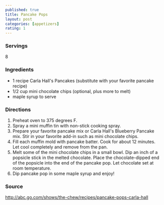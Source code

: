 ```yaml
---
published: true
title: Pancake Pops
layout: post
categories: [appetizers]
rating: 1
---
```

### Servings
8

### Ingredients
- 1 recipe Carla Hall's Pancakes (substitute with your favorite pancake recipe)
- 1/2 cup mini chocolate chips (optional, plus more to melt)
- maple syrup to serve

### Directions
1. Preheat oven to 375 degrees F.
2. Spray a mini muffin tin with non-stick cooking spray.
3. Prepare your favorite pancake mix or Carla Hall's Blueberry Pancake mix. Stir in your favorite add-in such as mini chocolate chips.
4. Fill each muffin mold with pancake batter. Cook for about 12 minutes. Let cool completely and remove from the pan.
5. Melt some of the mini chocolate chips in a small bowl. Dip an inch of a popsicle stick in the melted chocolate. Place the chocolate-dipped end of the popsicle into the end of the pancake pop. Let chocolate set at room temperature.
6. Dip pancake pop in some maple syrup and enjoy!

### Source
<a href="http://abc.go.com/shows/the-chew/recipes/pancake-pops-carla-hall" target="new">http://abc.go.com/shows/the-chew/recipes/pancake-pops-carla-hall</a>
